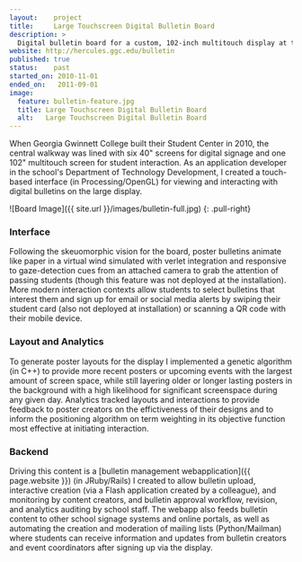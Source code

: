 ```yaml
---
layout:    project
title:     Large Touchscreen Digital Bulletin Board
description: >
  Digital bulletin board for a custom, 102-inch multitouch display at the Georgia Gwinnett College Student Center. Included both a touchscreen UI with paper simulation and a web application for bulletin content creation.
website: http://hercules.ggc.edu/bulletin
published: true
status:    past
started_on: 2010-11-01
ended_on:   2011-09-01
image:
  feature: bulletin-feature.jpg
  title: Large Touchscreen Digital Bulletin Board
  alt:   Large Touchscreen Digital Bulletin Board
---
```

When Georgia Gwinnett College built their Student Center in 2010, the central walkway was lined with six 40" screens for digital signage and one 102" multitouch screen for student interaction. As an application developer in the school's Department of Technology Development, I created a touch-based interface (in Processing/OpenGL) for viewing and interacting with digital bulletins on the large display. 

![Board Image]({{ site.url }}/images/bulletin-full.jpg)
{: .pull-right}

### Interface
Following the skeuomorphic vision for the board, poster bulletins animate like paper in a virtual wind simulated with verlet integration and responsive to gaze-detection cues from an attached camera to grab the attention of passing students (though this feature was not deployed at the installation). More modern interaction contexts allow students to select bulletins that interest them and sign up for email or social media alerts by swiping their student card (also not deployed at installation) or scanning a QR code with their mobile device.

### Layout and Analytics
To generate poster layouts for the display I implemented a genetic algorithm (in C++) to provide more recent posters or upcoming events with the largest amount of screen space, while still layering older or longer lasting posters in the background with a high likelihood for significant screenspace during any given day. Analytics tracked layouts and interactions to provide feedback to poster creators on the effictiveness of their designs and to inform the positioning algorithm on term weighting in its objective function most effective at initiating interaction.

### Backend
Driving this content is a [bulletin management webapplication]({{ page.website }}) (in JRuby/Rails) I created to allow bulletin upload, interactive creation (via a Flash application created by a colleague), and monitoring by content creators, and bulletin approval workflow, revision, and analytics auditing by school staff. The webapp also feeds bulletin content to other school signage systems and online portals, as well as automating the creation and moderation of mailing lists (Python/Mailman) where students can receive information and updates from bulletin creators and event coordinators after signing up via the display.